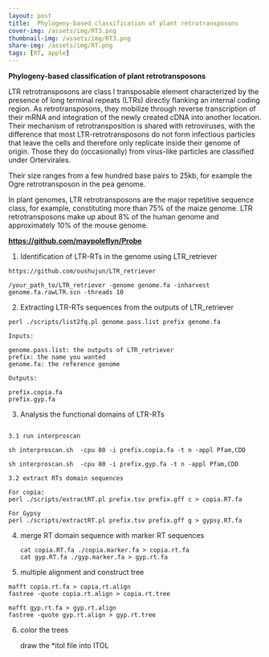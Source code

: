 ```yaml
---
layout: post
title:  Phylogeny-based classification of plant retrotransposons
cover-img: /assets/img/RT3.png
thumbnail-img: /assets/img/RT3.png
share-img: /assets/img/RT.png
tags: [RT, apple]
---
```


**Phylogeny-based classification of plant retrotransposons**

LTR retrotransposons are class I transposable element characterized by the presence of long terminal repeats (LTRs) directly flanking an internal coding region. As retrotransposons, they mobilize through reverse transcription of their mRNA and integration of the newly created cDNA into another location. Their mechanism of retrotransposition is shared with retroviruses, with the difference that most LTR-retrotransposons do not form infectious particles that leave the cells and therefore only replicate inside their genome of origin. Those they do (occasionally) from virus-like particles are classified under Ortervirales.

Their size ranges from a few hundred base pairs to 25kb, for example the Ogre retrotransposon in the pea genome.

In plant genomes, LTR retrotransposons are the major repetitive sequence class, for example, constituting more than 75% of the maize genome. LTR retrotransposons make up about 8% of the human genome and approximately 10% of the mouse genome.


**https://github.com/maypoleflyn/Probe**


1. Identification of LTR-RTs in the genome using LTR_retriever

```
https://github.com/oushujun/LTR_retriever

/your_path_to/LTR_retriever -genome genome.fa -inharvest genome.fa.rawLTR.scn -threads 10 

```

2.  Extracting LTR-RTs sequences from the outputs of LTR_retriever

   ```
   perl ./scripts/list2fq.pl genome.pass.list prefix genome.fa 
   
   Inputs:
   
   genome.pass.list: the outputs of LTR_retriever
   prefix: the name you wanted 
   genome.fa: the reference genome
   
   Outputs:
   
   prefix.copia.fa
   prefix.gyp.fa
   ```

3.  Analysis the functional domains of LTR-RTs

   

```

3.1 run interproscan 

sh interproscan.sh  -cpu 80 -i prefix.copia.fa -t n -appl Pfam,CDD 

sh interproscan.sh  -cpu 80 -i prefix.gyp.fa -t n -appl Pfam,CDD 

3.2 extract RTs domain sequences

For copia:
perl ./scripts/extractRT.pl prefix.tsv prefix.gff c > copia.RT.fa

For Gypsy
perl ./scripts/extractRT.pl prefix.tsv prefix.gff g > gypsy.RT.fa
```

4. merge RT domain sequence with marker RT sequences 

   ```
   cat copia.RT.fa ./copia.marker.fa > copia.rt.fa
   cat gyp.RT.fa ./gyp.marker.fa > gyp.rt.fa 
   ```

   

5.  multiple alignment and construct tree

   ```
   mafft copia.rt.fa > copia.rt.align
   fastree -quote copia.rt.align > copia.rt.tree
   
   mafft gyp.rt.fa > gyp.rt.align
   fastree -quote gyp.rt.align > gyp.rt.tree
   ```

   

6. color the trees

   draw the *itol file into ITOL 
